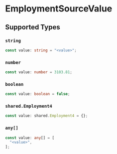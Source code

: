 # EmploymentSourceValue


## Supported Types

### `string`

```typescript
const value: string = "<value>";
```

### `number`

```typescript
const value: number = 3103.81;
```

### `boolean`

```typescript
const value: boolean = false;
```

### `shared.Employment4`

```typescript
const value: shared.Employment4 = {};
```

### `any[]`

```typescript
const value: any[] = [
  "<value>",
];
```

